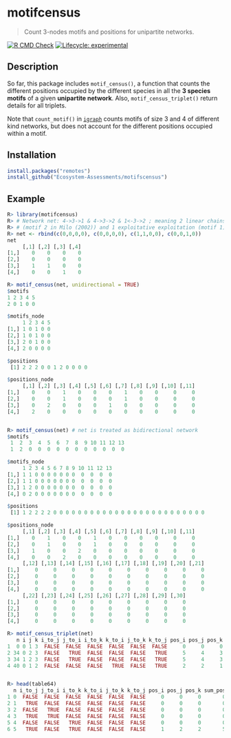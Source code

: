 # motifcensus

> Count 3-nodes motifs and positions for unipartite networks.

[![R CMD Check](https://github.com/Ecosystem-Assessments/motifcensus/actions/workflows/main.yml/badge.svg)](https://github.com/Ecosystem-Assessments/motifcensus/actions/workflows/main.yml)
[![Lifecycle: experimental](https://img.shields.io/badge/lifecycle-experimental-orange.svg)](https://www.tidyverse.org/lifecycle/#experimental)


## Description

So far, this package includes `motif_census()`, a function that counts the
different positions occupied by the different species in all the **3 species
motifs** of a given **unipartite network**. Also, `motif_census_triplet()` return
details for all triplets.

Note that `count_motif()` in [`igraph`](https://igraph.org/r/) counts motifs of
size 3 and 4 of different kind networks, but does not account for the different
positions occupied within a motif.


## Installation

```r
install.packages("remotes")
install_github("Ecosystem-Assessments/motifscensus")
```

## Example

```r
R> library(motifcensus)
R> # Network net: 4->3->1 & 4->3->2 & 1<-3->2 ; meaning 2 linear chains
R> # (motif 2 in Milo (2002)) and 1 exploitative exploitation (motif 1)
R> net <- rbind(c(0,0,0,0), c(0,0,0,0), c(1,1,0,0), c(0,0,1,0))
net
     [,1] [,2] [,3] [,4]
[1,]    0    0    0    0
[2,]    0    0    0    0
[3,]    1    1    0    0
[4,]    0    0    1    0

R> motif_census(net, unidirectional = TRUE)
$motifs
1 2 3 4 5
2 0 1 0 0

$motifs_node
     1 2 3 4 5
[1,] 1 0 1 0 0
[2,] 1 0 1 0 0
[3,] 2 0 1 0 0
[4,] 2 0 0 0 0

$positions
 [1] 2 2 2 0 0 1 2 0 0 0 0

$positions_node
     [,1] [,2] [,3] [,4] [,5] [,6] [,7] [,8] [,9] [,10] [,11]
[1,]    0    0    1    0    0    0    1    0    0     0     0
[2,]    0    0    1    0    0    0    1    0    0     0     0
[3,]    0    2    0    0    0    1    0    0    0     0     0
[4,]    2    0    0    0    0    0    0    0    0     0     0


R> motif_census(net) # net is treated as bidirectional network
$motifs
 1  2  3  4  5  6  7  8  9 10 11 12 13
 1  2  0  0  0  0  0  0  0  0  0  0  0

$motifs_node
     1 2 3 4 5 6 7 8 9 10 11 12 13
[1,] 1 1 0 0 0 0 0 0 0  0  0  0  0
[2,] 1 1 0 0 0 0 0 0 0  0  0  0  0
[3,] 1 2 0 0 0 0 0 0 0  0  0  0  0
[4,] 0 2 0 0 0 0 0 0 0  0  0  0  0

$positions
 [1] 1 2 2 2 2 0 0 0 0 0 0 0 0 0 0 0 0 0 0 0 0 0 0 0 0 0 0 0 0 0

$positions_node
     [,1] [,2] [,3] [,4] [,5] [,6] [,7] [,8] [,9] [,10] [,11]
[1,]    0    1    0    0    1    0    0    0    0     0     0
[2,]    0    1    0    0    1    0    0    0    0     0     0
[3,]    1    0    0    2    0    0    0    0    0     0     0
[4,]    0    0    2    0    0    0    0    0    0     0     0
     [,12] [,13] [,14] [,15] [,16] [,17] [,18] [,19] [,20] [,21]
[1,]     0     0     0     0     0     0     0     0     0     0
[2,]     0     0     0     0     0     0     0     0     0     0
[3,]     0     0     0     0     0     0     0     0     0     0
[4,]     0     0     0     0     0     0     0     0     0     0
     [,22] [,23] [,24] [,25] [,26] [,27] [,28] [,29] [,30]
[1,]     0     0     0     0     0     0     0     0     0
[2,]     0     0     0     0     0     0     0     0     0
[3,]     0     0     0     0     0     0     0     0     0
[4,]     0     0     0     0     0     0     0     0     0

R> motif_census_triplet(net)
   n i j k i_to_j j_to_i i_to_k k_to_i j_to_k k_to_j pos_i pos_j pos_k sum_pos                 motif                 name_uni
1  0 0 1 3  FALSE  FALSE  FALSE  FALSE  FALSE  FALSE     0     0     0       0 i   j + i   k + j   k                         
2 34 0 2 3  FALSE   TRUE  FALSE  FALSE  FALSE   TRUE     5     4     3      12 i<--j + i   k + j<--k             linear chain
3 34 1 2 3  FALSE   TRUE  FALSE  FALSE  FALSE   TRUE     5     4     3      12 i<--j + i   k + j<--k             linear chain
4 40 0 1 2  FALSE  FALSE  FALSE   TRUE  FALSE   TRUE     2     2     1       5 i   j + i<--k + j<--k exploitative competition


R> head(table64)
  n i_to_j j_to_i i_to_k k_to_i j_to_k k_to_j pos_i pos_j pos_k sum_pos                 motif                 name_uni
1 0  FALSE  FALSE  FALSE  FALSE  FALSE  FALSE     0     0     0       0 i   j + i   k + j   k                         
2 1   TRUE  FALSE  FALSE  FALSE  FALSE  FALSE     0     0     0       0 i-->j + i   k + j   k                         
3 2  FALSE   TRUE  FALSE  FALSE  FALSE  FALSE     0     0     0       0 i<--j + i   k + j   k                         
4 3   TRUE   TRUE  FALSE  FALSE  FALSE  FALSE     0     0     0       0 i<->j + i   k + j   k                         
5 4  FALSE  FALSE   TRUE  FALSE  FALSE  FALSE     0     0     0       0 i   j + i-->k + j   k                         
6 5   TRUE  FALSE   TRUE  FALSE  FALSE  FALSE     1     2     2       5 i-->j + i-->k + j   k exploitative competition
```